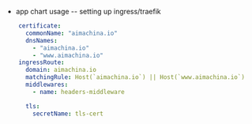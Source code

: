 
- app chart usage -- setting up ingress/traefik
```yaml
    certificate:
      commonName: "aimachina.io"
      dnsNames:
        - "aimachina.io"
        - "www.aimachina.io"
    ingressRoute:
      domain: aimachina.io
      matchingRule: Host(`aimachina.io`) || Host(`www.aimachina.io`)
      middlewares:
        - name: headers-middleware

      tls:
        secretName: tls-cert
```